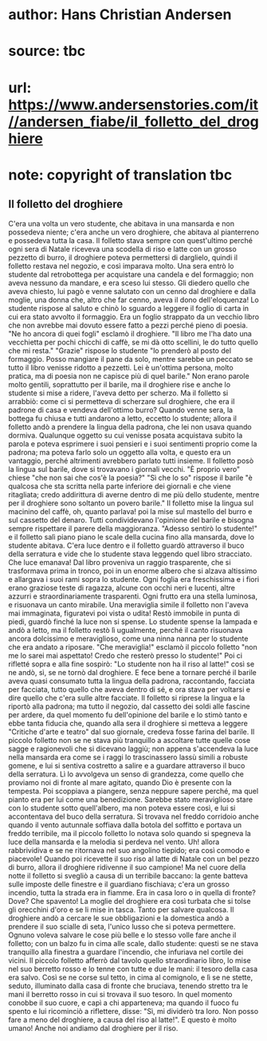 # author: Hans Christian Andersen
# source: tbc
# url: https://www.andersenstories.com/it//andersen_fiabe/il_folletto_del_droghiere
# note: copyright of translation tbc

## Il folletto del droghiere 

C'era una volta un vero studente, che abitava in una mansarda e non
possedeva niente; c'era anche un vero droghiere, che abitava al
pianterreno e possedeva tutta la casa. Il folletto stava sempre con
quest'ultimo perché ogni sera di Natale riceveva una scodella di riso e
latte con un grosso pezzetto di burro, il droghiere poteva permettersi
di darglielo, quindi il folletto restava nel negozio, e così imparava
molto.
Una sera entrò lo studente dal retrobottega per acquistare una candela e
del formaggio; non aveva nessuno da mandare, e era sceso lui stesso. Gli
diedero quello che aveva chiesto, lui pagò e venne salutato con un cenno
dal droghiere e dalla moglie, una donna che, altro che far cenno, aveva
il dono dell'eloquenza! Lo studente rispose al saluto e chinò lo
sguardo a leggere il foglio di carta in cui era stato avvolto il
formaggio. Era un foglio strappato da un vecchio libro che non avrebbe
mai dovuto essere fatto a pezzi perché pieno di poesia.
"Ne ho ancora di quei fogli" esclamò il droghiere. "Il libro me l'ha
dato una vecchietta per pochi chicchi di caffè, se mi dà otto scellini,
le do tutto quello che mi resta."
"Grazie" rispose lo studente "lo prenderò al posto del formaggio.
Posso mangiare il pane da solo, mentre sarebbe un peccato se tutto il
libro venisse ridotto a pezzetti. Lei è un'ottima persona, molto
pratica, ma di poesia non ne capisce più di quel barile."
Non erano parole molto gentili, soprattutto per il barile, ma il
droghiere rise e anche lo studente si mise a ridere, l'aveva detto per
scherzo. Ma il folletto si arrabbiò: come ci si permetteva di scherzare
sul droghiere, che era il padrone di casa e vendeva dell'ottimo burro?
Quando venne sera, la bottega fu chiusa e tutti andarono a letto,
eccetto lo studente; allora il folletto andò a prendere la lingua della
padrona, che lei non usava quando dormiva. Qualunque oggetto su cui
venisse posata acquistava subito la parola e poteva esprimere i suoi
pensieri e i suoi sentimenti proprio come la padrona; ma poteva farlo
solo un oggetto alla volta, e questo era un vantaggio, perché altrimenti
avrebbero parlato tutti insieme.
Il folletto posò la lingua sul barile, dove si trovavano i giornali
vecchi. "È proprio vero" chiese "che non sai che cos'è la poesia?"
"Sì che lo so" rispose il barile "è qualcosa che sta scritta nella
parte inferiore dei giornali e che viene ritagliata; credo addirittura
di averne dentro di me più dello studente, mentre per il droghiere sono
soltanto un povero barile."
Il folletto mise la lingua sul macinino del caffè, oh, quanto parlava!
poi la mise sul mastello del burro e sul cassetto del denaro. Tutti
condividevano l'opinione del barile e bisogna sempre rispettare il
parere della maggioranza.
"Adesso sentirò lo studente!" e il folletto salì piano piano le scale
della cucina fino alla mansarda, dove lo studente abitava. C'era luce
dentro e il folletto guardò attraverso il buco della serratura e vide
che lo studente stava leggendo quel libro stracciato. Che luce emanava!
Dal libro proveniva un raggio trasparente, che si trasformava prima in
tronco, poi in un enorme albero che si alzava altissimo e allargava i
suoi rami sopra lo studente. Ogni foglia era freschissima e i fiori
erano graziose teste di ragazza, alcune con occhi neri e lucenti, altre
azzurri e straordinariamente trasparenti. Ogni frutto era una stella
luminosa, e risuonava un canto mirabile.
Una meraviglia simile il folletto non l'aveva mai immaginata,
figuratevi poi vista o udita! Restò immobile in punta di piedi, guardò
finché la luce non si spense. Lo studente spense la lampada e andò a
letto, ma il folletto restò lì ugualmente, perché il canto risuonava
ancora dolcissimo e meraviglioso, come una ninna nanna per lo studente
che era andato a riposare.
"Che meraviglia!" esclamò il piccolo folletto "non me lo sarei mai
aspettato! Credo che resterò presso lo studente!" Poi ci rifletté sopra
e alla fine sospirò: "Lo studente non ha il riso al latte!" così se ne
andò, sì, se ne tornò dal droghiere. E fece bene a tornare perché il
barile aveva quasi consumato tutta la lingua della padrona, raccontando,
facciata per facciata, tutto quello che aveva dentro di sé, e ora stava
per voltarsi e dire quello che c'era sulle altre facciate. Il folletto
si riprese la lingua e la riportò alla padrona; ma tutto il negozio, dal
cassetto dei soldi alle fascine per ardere, da quel momento fu
dell'opinione del barile e lo stimò tanto e ebbe tanta fiducia che,
quando alla sera il droghiere si metteva a leggere "Critiche d'arte e
teatro" dal suo giornale, credeva fosse farina del barile.
Il piccolo folletto non se ne stava più tranquillo a ascoltare tutte
quelle cose sagge e ragionevoli che si dicevano laggiù; non appena
s'accendeva la luce nella mansarda era come se i raggi lo trascinassero
lassù simili a robuste gomene, e lui si sentiva costretto a salire e a
guardare attraverso il buco della serratura. Lì lo avvolgeva un senso di
grandezza, come quello che proviamo noi di fronte al mare agitato,
quando Dio è presente con la tempesta. Poi scoppiava a piangere, senza
neppure sapere perché, ma quel pianto era per lui come una benedizione.
Sarebbe stato meraviglioso stare con lo studente sotto quell'albero, ma
non poteva essere così, e lui si accontentava del buco della serratura.
Si trovava nel freddo corridoio anche quando il vento autunnale soffiava
dalla botola del soffitto e portava un freddo terribile, ma il piccolo
folletto lo notava solo quando si spegneva la luce della mansarda e la
melodia si perdeva nel vento. Uh! allora rabbrividiva e se ne ritornava
nel suo angolino tiepido; era così comodo e piacevole! Quando poi
ricevette il suo riso al latte di Natale con un bel pezzo di burro,
allora il droghiere ridivenne il suo campione!
Ma nel cuore della notte il folletto si svegliò a causa di un terribile
baccano: la gente batteva sulle imposte delle finestre e il guardiano
fischiava; c'era un grosso incendio, tutta la strada era in fiamme. Era
in casa loro o in quella di fronte? Dove? Che spavento! La moglie del
droghiere era così turbata che si tolse gli orecchini d'oro e se li
mise in tasca. Tanto per salvare qualcosa. Il droghiere andò a cercare
le sue obbligazioni e la domestica andò a prendere il suo scialle di
seta, l'unico lusso che si poteva permettere. Ognuno voleva salvare le
cose più belle e lo stesso volle fare anche il folletto; con un balzo fu
in cima alle scale, dallo studente: questi se ne stava tranquillo alla
finestra a guardare l'incendio, che infuriava nel cortile dei vicini.
Il piccolo folletto afferrò dal tavolo quello straordinario libro, lo
mise nel suo berretto rosso e lo tenne con tutte e due le mani: il
tesoro della casa era salvo. Così se ne corse sul tetto, in cima al
comignolo, e lì se ne stette, seduto, illuminato dalla casa di fronte
che bruciava, tenendo stretto tra le mani il berretto rosso in cui si
trovava il suo tesoro. In quel momento conobbe il suo cuore, e capì a
chi apparteneva; ma quando il fuoco fu spento e lui ricominciò a
riflettere, disse: "Sì, mi dividerò tra loro. Non posso fare a meno del
droghiere, a causa del riso al latte!".
E questo è molto umano! Anche noi andiamo dal droghiere per il riso.

